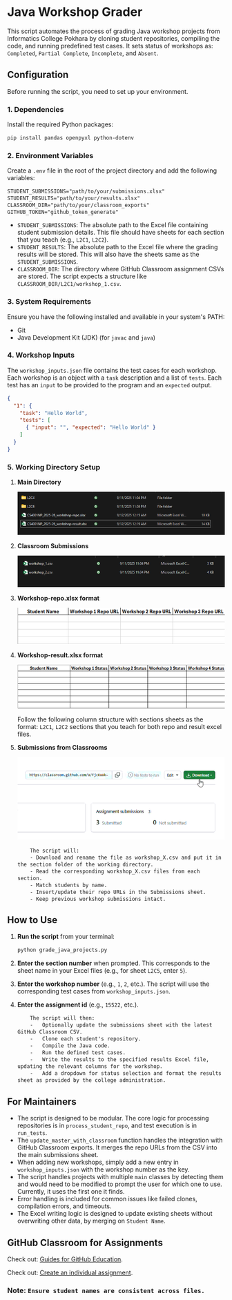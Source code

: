 # Java Workshop Grader

This script automates the process of grading Java workshop projects from Informatics College Pokhara by cloning student repositories, compiling the code, and running predefined test cases. It sets status of workshops as: `Completed`, `Partial Complete`, `Incomplete`, and `Absent`.

## Configuration

Before running the script, you need to set up your environment.

### 1. Dependencies

Install the required Python packages:

```bash
pip install pandas openpyxl python-dotenv
```
### 2. Environment Variables

Create a `.env` file in the root of the project directory and add the following variables:

```
STUDENT_SUBMISSIONS="path/to/your/submissions.xlsx"
STUDENT_RESULTS="path/to/your/results.xlsx"
CLASSROOM_DIR="path/to/your/classroom_exports"
GITHUB_TOKEN="github_token_generate"
```

-   `STUDENT_SUBMISSIONS`: The absolute path to the Excel file containing student submission details. This file should have sheets for each section that you teach (e.g., `L2C1`, `L2C2`). 
-   `STUDENT_RESULTS`: The absolute path to the Excel file where the grading results will be stored. This will also have the sheets same as the `STUDENT_SUBMISSIONS`.
-   `CLASSROOM_DIR`: The directory where GitHub Classroom assignment CSVs are stored. The script expects a structure like `CLASSROOM_DIR/L2C1/workshop_1.csv`.

### 3. System Requirements

Ensure you have the following installed and available in your system's PATH:
-   Git
-   Java Development Kit (JDK) (for `javac` and `java`)

### 4. Workshop Inputs

The `workshop_inputs.json` file contains the test cases for each workshop. Each workshop is an object with a `task` description and a list of `tests`. Each test has an `input` to be provided to the program and an `expected` output.

```json
{
  "1": {
    "task": "Hello World",
    "tests": [
      { "input": "", "expected": "Hello World" }
    ]
  }
}
```
### 5. Working Directory Setup

1.  **Main Directory** 

    ![main directory setup](images//image.png)

2.  **Classroom Submissions** 

    ![classroom submissions](images//image-1.png)

3. **Workshop-repo.xlsx format**

    ![workshop-repo format](images//image-2.png)

4. **Workshop-result.xlsx format**

    ![workshop-result format](images//image-4.png)

    Follow the following column structure with sections sheets as the format: `L2C1`, `L2C2` sections that you teach for both repo and result excel files.
5. **Submissions from Classrooms**
    

    ![classroom assignment id](./images/github_classroom_assignment_id.gif)
    
    ```
        The script will:
        - Download and rename the file as workshop_X.csv and put it in the section folder of the working directory.
        - Read the corresponding workshop_X.csv files from each section.
        - Match students by name.
        - Insert/update their repo URLs in the Submissions sheet.
        - Keep previous workshop submissions intact.
    ```
## How to Use

1.  **Run the script** from your terminal:
    ```bash
    python grade_java_projects.py
    ```

2.  **Enter the section number** when prompted. This corresponds to the sheet name in your Excel files (e.g., for sheet `L2C5`, enter `5`).

3.  **Enter the workshop number** (e.g., `1`, `2`, etc.). The script will use the corresponding test cases from `workshop_inputs.json`.

4.  **Enter the assignment id** (e.g., `15522`, etc.). 

    ```
        The script will then:
        -   Optionally update the submissions sheet with the latest GitHub Classroom CSV.
        -   Clone each student's repository.
        -   Compile the Java code.
        -   Run the defined test cases.
        -   Write the results to the specified results Excel file, updating the relevant columns for the workshop.
        -   Add a dropdown for status selection and format the results sheet as provided by the college administration.
    ```
## For Maintainers

-   The script is designed to be modular. The core logic for processing repositories is in `process_student_repo`, and test execution is in `run_tests`.
-   The `update_master_with_classroom` function handles the integration with GitHub Classroom exports. It merges the repo URLs from the CSV into the main submissions sheet.
-   When adding new workshops, simply add a new entry in `workshop_inputs.json` with the workshop number as the key.
-   The script handles projects with multiple `main` classes by detecting them and would need to be modified to prompt the user for which one to use. Currently, it uses the first one it finds.
-   Error handling is included for common issues like failed clones, compilation errors, and timeouts.
-   The Excel writing logic is designed to update existing sheets without overwriting other data, by merging on `Student Name`. 

## GitHub Classroom for Assignments

Check out: [Guides for GitHub Education](https://docs.github.com/en/education/guides).

Check out: [Create an individual assignment](https://docs.github.com/en/education/manage-coursework-with-github-classroom/teach-with-github-classroom/create-an-individual-assignment).


### Note: `Ensure student names are consistent across files.`
